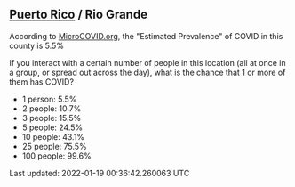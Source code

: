 
## [Puerto Rico](/united-states/puerto-rico) / Rio Grande

According to [MicroCOVID.org](http://microcovid.org),
the "Estimated Prevalence" of COVID in this county is 5.5%

If you interact with a certain number of people in this location
(all at once in a group, or spread out across the day), what is the chance that
1 or more of them has COVID?

- 1 person: 5.5%
- 2 people: 10.7%
- 3 people: 15.5%
- 5 people: 24.5%
- 10 people: 43.1%
- 25 people: 75.5%
- 100 people: 99.6%

Last updated: 2022-01-19 00:36:42.260063 UTC
